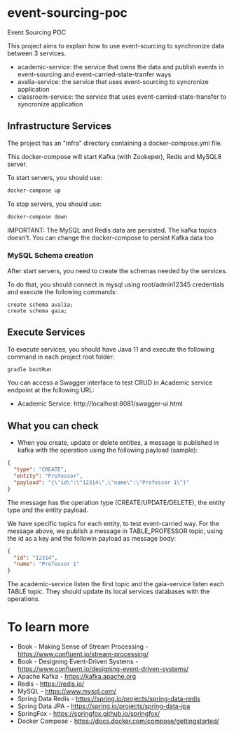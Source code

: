 # event-sourcing-poc
Event Sourcing POC

This project aims to explain how to use event-sourcing to synchronize data between 3 services.
- academic-service: the service that owns the data and publish events in event-sourcing and event-carried-state-tranfer ways 
- avalia-service: the service that uses event-sourcing to syncronize application
- classroom-service: the service that uses event-carried-state-transfer to syncronize application

## Infrastructure Services
The project has an "infra" directory containing a docker-compose.yml file.

This docker-compose will start Kafka (with Zookeper), Redis and MySQL8 server.

To start servers, you should use:
```bash
docker-compose up
``` 

To stop servers, you should use:
```bash
docker-compose down
``` 

IMPORTANT: The MySQL and Redis data are persisted. The kafka topics doesn't. You can change the docker-compose to persist Kafka data too

### MySQL Schema creation
After start servers, you need to create the schemas needed by the services.

To do that, you should connect in mysql using root/admin12345 credentials and execute the following commands:
```mysql
create schema avalia;
create schema gaia;
```

## Execute Services
To execute services, you should have Java 11 and execute the following command in each project root folder:
```bash
gradle bootRun
```
You can access a Swagger interface to test CRUD in Academic service endpoint at the following URL:
- Academic Service: http://localhost:8081/swagger-ui.html

## What you can check
- When you create, update or delete entities, a message is published in kafka with the operation using the following payload (sample):
```json
{
  "type": "CREATE",
  "entity": "Professor",
  "payload": "{\"id\":\"12314\",\"name\":\"Professor 1\"}"
}
```
The message has the operation type (CREATE/UPDATE/DELETE), the entity type and the entity payload.

We have specific topics for each entity, to test event-carried way. For the message above, we publish a message in TABLE_PROFESSOR topic, using the id as a key and the followin payload as message body:
```json
{
  "id": "12314", 
  "name": "Professor 1"
}
```
The academic-service listen the first topic and the gaia-service listen each TABLE topic.
They should update its local services databases with the operations.

# To learn more
- Book - Making Sense of Stream Processing - https://www.confluent.io/stream-processing/
- Book - Designing Event-Driven Systems - https://www.confluent.io/designing-event-driven-systems/
- Apache Kafka - https://kafka.apache.org
- Redis - https://redis.io/
- MySQL - https://www.mysql.com/
- Spring Data Redis - https://spring.io/projects/spring-data-redis
- Spring Data JPA - https://spring.io/projects/spring-data-jpa
- SpringFox - https://springfox.github.io/springfox/
- Docker Compose - https://docs.docker.com/compose/gettingstarted/